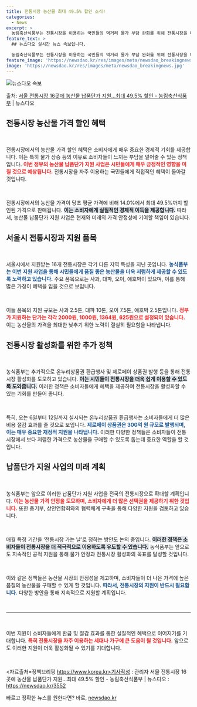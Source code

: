 ```yaml
---
title: 전통시장 농산물 최대 49.5% 할인 소식!
categories:
  - News
excerpt: >
  농림축산식품부는 전통시장을 이용하는 국민들의 먹거리 물가 부담 완화를 위해 전통시장을 대상으로 한 농산물 납…
feature_text: >
  ## 뉴스다오 실시간 뉴스 속보입니다.

  농림축산식품부는 전통시장을 이용하는 국민들의 먹거리 물가 부담 완화를 위해 전통시장을 대상으로 한 농산물 납…
feature_image: 'https://newsdao.kr/res/images/meta/newsdao_breakingnews.jpg'
image: 'https://newsdao.kr/res/images/meta/newsdao_breakingnews.jpg'
---
```


![뉴스다오 속보](https://newsdao.kr/res/images/meta/newsdao_breakingnews.jpg)

<p>출처: <a href="https://newsdao.kr/3552" rel="dofollow">서울 전통시장 16곳에 농산물 납품단가 지원…최대 49.5% 할인 - 농림축산식품부</a> | 뉴스다오</p>

<h2 data-ke-size="size26">전통시장 농산물 가격 할인 혜택</h2>

<p data-ke-size="size16">&nbsp;</p> 

전통시장에서의 농산물 가격 할인 혜택은 소비자에게 매우 중요한 경제적 기회를 제공합니다. 이는 특히 물가 상승 등의 이유로 소비자들이 느끼는 부담을 덜어줄 수 있는 정책입니다. <b><span style="color: #ee2323;">이번 정부의 농산물 납품단가 지원 사업은 시민들에게 매우 긍정적인 영향을 미칠 것으로 예상됩니다.</span></b> 전통시장을 자주 이용하는 국민들에게 직접적인 혜택이 돌아갈 것입니다. 

<p data-ke-size="size16">&nbsp;</p> 

전통시장에서의 농산물 가격이 당초 평균 가격에 비해 14.0%에서 최대 49.5%까지 할인된 가격으로 판매됩니다. <b><span style="background-color: #21538527;">이는 소비자에게 실질적인 경제적 이득을 제공합니다.</span></b> 따라서, 농산물 납품단가 지원 사업은 현재와 미래의 가격 안정성에 기여할 책임이 있습니다.

<h2 data-ke-size="size26">서울시 전통시장과 지원 품목</h2>

<p data-ke-size="size16">&nbsp;</p> 

서울시에서 지원받는 16개 전통시장은 각기 다른 지역 특성을 지닌 곳입니다. <b><span style="color: #1a5490;">농식품부는 이번 지원 사업을 통해 시민들에게 품질 좋은 농산물을 더욱 저렴하게 제공할 수 있도록 노력하고 있습니다.</span></b> 주요 품목으로는 사과, 대파, 오이, 애호박이 있으며, 이를 통해 많은 가정이 혜택을 입을 것으로 보입니다.

<p data-ke-size="size16">&nbsp;</p> 

이들 품목의 지원 규모는 사과 2.5톤, 대파 10톤, 오이 7.5톤, 애호박 2.5톤입니다. <b><span style="color: #ee2323;">정부가 지원하는 단가는 각각 2000원, 1000원, 1364원, 625원으로 설정되어 있습니다.</span></b> 이는 농산물의 가격을 최대한 낮추기 위한 노력이 절실히 필요함을 나타냅니다.

<h2 data-ke-size="size26">전통시장 활성화를 위한 추가 정책</h2>

<p data-ke-size="size16">&nbsp;</p> 

농식품부는 추가적으로 온누리상품권 환급행사 및 제로페이 상품권 발행 등을 통해 전통시장 활성화를 도모하고 있습니다. <b><span style="background-color: #21538527;">이는 시민들이 전통시장을 더욱 쉽게 이용할 수 있도록 도와줍니다.</span></b> 이러한 정책은 소비자들에게 혜택을 제공하여 전통시장을 활성화할 수 있는 기회를 만들어 줍니다.

<p data-ke-size="size16">&nbsp;</p> 

특히, 오는 6일부터 12일까지 실시되는 온누리상품권 환급행사는 소비자들에게 더 많은 비용 절감 효과를 줄 것으로 보입니다. <b><span style="color: #1a5490;">제로페이 상품권은 300억 원 규모로 발행되며, 이는 매우 중요한 재정적 지원을 나타냅니다.</span></b> 이러한 다양한 정책들은 소비자들이 전통시장에서 보다 저렴한 가격으로 농산물을 구매할 수 있도록 돕는데 중요한 역할을 할 것입니다.

<h2 data-ke-size="size26">납품단가 지원 사업의 미래 계획</h2>

<p data-ke-size="size16">&nbsp;</p> 

농식품부는 앞으로 이러한 납품단가 지원 사업을 전국의 전통시장으로 확대할 계획입니다. <b><span style="color: #ee2323;">이는 농산물 가격 안정을 도모하며, 소비자에게 더 많은 선택권을 제공하기 위한 것입니다.</span></b> 또한 중기부, 상인연합회와의 협력체계 구축을 통해 다양한 지원을 검토하고 있습니다.

<p data-ke-size="size16">&nbsp;</p> 

매월 특정 기간을 ‘전통시장 가는 날’로 정하는 방안도 논의 중입니다. <b><span style="background-color: #21538527;">이러한 정책은 소비자들이 전통시장을 더 적극적으로 이용하도록 유도할 수 있습니다.</span></b> 농식품부는 앞으로도 지속적인 공적 지원을 통해 물가 안정과 전통시장 활성화의 목표를 달성할 것입니다.

<p data-ke-size="size16">&nbsp;</p> 

이와 같은 정책들은 농산물 시장의 안정성을 제고하며, 소비자들이 더 나은 가격에 높은 품질의 농산물을 구매할 수 있게 할 것입니다. <b><span style="color: #1a5490;">따라서, 전통시장의 지원이 반드시 필요합니다.</span></b> 다양한 방안을 통해 지속적으로 지원할 계획입니다.

<p data-ke-size="size16">&nbsp;</p>

<hr style="height: 1px; background-color: #000; border: none;"/>

<p data-ke-size="size16">&nbsp;</p> 

이번 지원이 소비자들에게 환급 및 절감 효과를 통한 실질적인 혜택으로 이어지기를 기대합니다. <b><span style="color: #ee2323;">특히 전통시장을 자주 이용하는 세대나 가구에 큰 도움이 될 것입니다.</span></b> 앞으로도 이러한 지원이 더욱 활성화될 수 있기를 기대합니다. 

<p data-ke-size="size16">&nbsp;</p> 

<자료출처=정책브리핑 https://www.korea.kr>기사작성 : 관리자 서울 전통시장 16곳에 농산물 납품단가 지원…최대 49.5% 할인 - 농림축산식품부 | 뉴스다오 : https://newsdao.kr/3552 

빠르고 정확한 뉴스를 원한다면? 바로, <a href="https://newsdao.kr" rel="dofollow">newsdao.kr</a>


